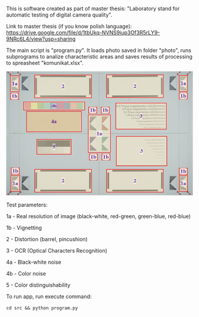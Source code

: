 

This is software created as part of master thesis: "Laboratory stand for automatic testing of digital camera quality".

Link to master thesis (if you know polish language): https://drive.google.com/file/d/1tbUkq-NVNS9iup3Of3R5rLY9-9NRc6L4/view?usp=sharing

The main script is "program.py". It loads photo saved in folder "photo", runs subprograms to analize characteristic areas and saves results of processing to spreasheet "komunikat.xlsx".

![This is image.](https://github.com/szymonbcoding/Master-thesis/blob/main/docs/plansza_real_photo_obszary.JPG)

Test parameters:

1a - Real resolution of image (black-white, red-green, green-blue, red-blue)

1b - Vignetting

2 - Distortion (barrel, pincushion)

3 - OCR (Optical Characters Recognition)

4a - Black-white noise

4b - Color noise

5 - Color distinguishability

To run app, run execute command:
```
cd src && python program.py
```





